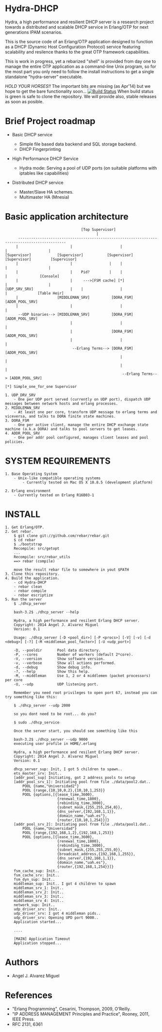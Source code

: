 Hydra-DHCP
==========

Hydra, a high performance and resilient DHCP server is a research project towards a distributed and scalable 
DHCP service in Erlang/OTP for next generations IPAM scenarios.

This is the source code of an Erlang/OTP application designed to function as a DHCP (Dynamic Host Configuration Protocol)
service featuring scalability and resilence thanks to the great OTP framework capabilities.

This is work in progress, yet a rebarized "shell" is provided from day one to manage the entire OTP application as a command-line
Unix program, so for the most part you only need to follow the install instructions to get a single standalone "hydra-server" executable.

*HOLD YOUR HORSES!!*  The important bits are missing (as Apr'14) but we hope to get the bare functionality soon...
[![Build Status](https://travis-ci.org/AngelitoJ/Hydra-DHCP.svg?branch=master)](https://travis-ci.org/AngelitoJ/Hydra-DHCP) When build status is green is safe to clone the repository. We will provide also, stable releases as soon as posible.

Brief Project roadmap
======================

- Basic DHCP service
	- Simple file based data backend and SQL storage backend.
	- DHCP Fingerprinting

- High Performance DHCP Service
	- Hydra mode: Serving a pool of UDP ports (on suitable platforms with iptables like capabilities)

- Distributed DHCP service
	- Master/Slave HA schemes.
	- Multimaster HA (Mnesia)





Basic application architecture
==============================
                                       [Top Supervisor]
                                              |
          --------------------------------------------------------------------------------------------
         |                        |                      |                        |                   |
    [Supervisor]            [Supervisor]           [Supervisor]             [Supervisor]         [Supervisor]
         |                        |                 |    |                        |                   |
         |                        |    Pid?         |    |                        |               [Console]
         |                        |     --->[FSM cache] [*]                       |                   |
	[UDP_SRV_SRV]                 |    |                 |                        |              [Table Heir]
	     |                  [MIDDLEMAN_SRV]          [DORA_FSM]             [ADDR_POOL_SRV]
	     |                        |                      |                        |
	      --UDP binaries--> [MIDDLEMAN_SRV]          [DORA_FSM]             [ADDR_POOL_SRV]
	                              |                      |                        |
                                  |                  [DORA_FSM]             [ADDR_POOL_SRV]
	                              |                      |                        |
	                               --Erlang Terms--> [DORA_FSM]             [ADDR_POOL_SRV]
	                                                     |                        |
	                                                     |                        |
                                                          --Erlang Terms--> [ADDR_POOL_SRV]

    [*] Simple_one_for_one Supervisor

	1. UDP_DRV_SRV
		- One per UDP port served (currently on UDP port), dispatch UDP messages between network hosts and erlang processes.
	2. MIDDLEMAN_SRV
		- At least one per core, transform UDP message to erlang terms and viceversa, and talks to DORA finite state machines.  
	3. DORA_FSM
		- One per active client, manage the entire DHCP exchange state machine (a.k.a DORA) and talks to pool servers to get leases.
	4. ADDR_POOL_SRV
		- One per addr pool configured, manages client leases and pool policies.

SYSTEM REQUIREMENTS
===================

	1. Base Operating System
		- Unix-like compatible operating systems
			- Currently tested on Mac OS X 10.8.5 (development platform)

	2. Erlang environment
		- Currently tested on Erlang R16B03-1


INSTALL
=======

	1. Get Erlang/OTP.
	2. Get rebar.
		$ git clone git://github.com/rebar/rebar.git
		$ cd rebar
		$ ./bootstrap
		Recompile: src/getopt
		...
		Recompile: src/rebar_utils
		==> rebar (compile)

		move the result rebar file to somewhere in yout $PATH
	3. Clone this repository.
	4. Build the application.
		- cd Hydra-DHCP
		- rebar clean
		- rebar compile
		- rebar escriptize
	5. Run the server
		$ ./dhcp_server

		bash-3.2$ ./dhcp_server --help

		Hydra, a high performance and resilent Erlang DHCP server.
		Copyright: 2014 Angel J. Alvarez Miguel
		Version: 0.1

		Usage: ./dhcp_server [-D <pool_dir>] [-P <procs>] [-V] [-v] [-d <debug>] [-?] [-M <middleman_pool_factor>] [-U <udp_port>]

		-D, --pooldir		Pool data directory.
		-P, --cores			Number of workers (default 2*core).
		-V, --version		Show software version.
		-v, --verbose		Show all actions performed.
		-d, --debug			Show debug info.
		-?, --help			Show this help.
		-M, --middleman		Use 1, 2 or 4 middlemen (packet processors) per core
		-U, --udp			UDP listening port.

  		Remember you need root privileges to open port 67, instead you can try something like this:

  		$ ./dhcp_server --udp 2000

  		so you dont need to be root... do you? 

  		$ sudo ./dhcp_service

  		Once the server start, you should see something like this

  		bash-3.2$ ./dhcp_server --udp 9000
		executing user profile in HOME/.erlang

		Hydra, a high performance and resilent Erlang DHCP server.
		Copyright: 2014 Angel J. Alvarez Miguel
		Version: 0.1

		dhcp_server_sup: Init, I got 5 children to spawn..
		ets_master_srv: Init..
		[addr_pool_sup] Initiating, got 2 address pools to setup
		[addr_pool_srv_1]: Initiating pool from file ./data/pool2.dat..
			POOL {name,"Universidad2"}
			POOL {range,{10,10,0,2},{10,10,1,253}}
			POOL {options,[{lease_time,3600},
               				{renewal_time,1800},
               				{rebinding_time,3000},
               				{subnet_mask,{255,255,254,0}},
               				{dns_server,{192,168,1,1}},
               				{domain_name,"uah.es"},
               				{router,{10,10,1,254}}]}
		[addr_pool_srv_2]: Initiating pool from file ./data/pool1.dat..
			POOL {name,"Universidad"}
			POOL {range,{192,168,1,2},{192,168,1,253}}
			POOL {options,[{lease_time,3600},
               				{renewal_time,1800},
               				{rebinding_time,3000},
               				{subnet_mask,{255,255,255,0}},
               				{broadcast_address,{192,168,1,255}},
               				{dns_server,{192,168,1,1}},
               				{domain_name,"uah.es"},
               				{router,{192,168,1,254}}]}
		fsm_cache_sup: Init..
		fsm_cache_srv: Init..
		fsm_dyn_sup: Init..
		middleman_sup: Init.. I got 4 children to spawn
		middleman_srv_1: Init..
		middleman_srv_2: Init..
		middleman_srv_3: Init..
		middleman_srv_4: Init..
		network_sup: Init..
		udp_driver_srv: Init..
		udp_driver_srv: I got 4 middleman pids..
		udp_driver_srv: Opening UPD port 9000..
		Application started...

		....

		[MAIN] Application Timeout
		Application stopped...




Authors
=======

- Angel J. Alvarez Miguel <angeljalvarezmiguel at gmail dot com>



References
==========

- "Erlang Programming", Cesarini, Thompson, 2009, O’Reilly. 
- "IP ADDRESS MANAGEMENT Principles and Practice", Rooney, 2011, IEEE Press.
- RFC 2131, 6361
